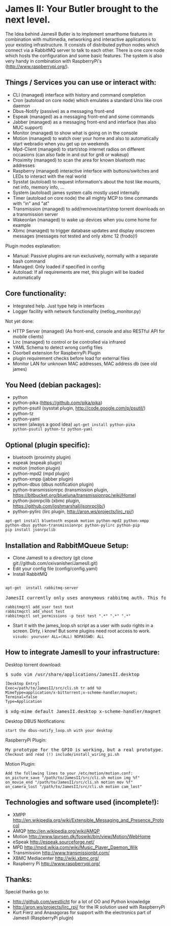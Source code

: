 James II: Your Butler brought to the next level.
=====================

The Idea behind JamesII Butler is to implement smarthome features in combination with multimedia, networking and interactive applications to your existing infrastructure. It consists of distributed python nodes which connect via a RabbitMQ server to talk to each other. There is one core node which hosts the configuration and some basic features.
The system is also very handy in combination with RaspberryPi's (http://www.raspberrypi.org/).

Things / Services you can use or interact with:
--------------
* CLI (managed) interface with history and command completion
* Cron (autoload on core node) which emulates a standard Unix like cron daemon
* Dbus-Notify (passive) as a messaging front-end
* Espeak (managed) as a messaging front-end and some commands
* Jabber (managed) as a messaging front-end and interface (has also MUC support)
* Monitor (managed) to show what is going on in the console
* Motion (managed) to watch over your home and also to automatically start webradio when you get up on weekends
* Mpd-Client (managed) to start/stop internet radios on different occasions (can also fade in and out for gn8 or wakeup)
* Proximity (managed) to scan the area for known bluetooth mac addresses
* Raspberry (managed) interactive interface with buttons/switches and LEDs to interact with the real world
* Sysstat (autoload) to request information's about the host like mounts, net info, memory info, ...
* System (autoload) james system calls mostly used internally
* Timer (autoload on core node) the all mighty MCP to time commands with "in" and "at"
* Transmission (managed) to add/remove/start/stop torrent downloads on a transmission server
* Wakeonlan (managed) to wake up devices when you come home for example
* Xbmc (managed) to trigger database updates and display onscreen messages (messages not tested and only xbmc 12 (frodo)!)

Plugin modes explanation:
* Manual: Passive plugins are run exclusively, normally with a separate bash command
* Managed: Only loaded if specified in config
* Autoload: If all requirements are met, this plugin will be loaded automatically

Core functionality:
--------------
* Integrated help. Just type help in interfaces
* Logger facility with network functionality (netlog_monitor.py)

Not yet done:
* HTTP Server (managed) (As front-end, console and also RESTful API for mobile clients)
* Lirc (managed) to control or be controlled via infrared
* YAML Schema to detect wrong config files
* Doorbell extension for RaspberryPi Plugin
* plugin requirement checks before load for external files
* Monitor LAN for unknown MAC addresses, MAC address db (see old james)

You Need (debian packages):
---------
* python
* python-pika (https://github.com/pika/pika)
* python-psutil (sysstat plugin, http://code.google.com/p/psutil/)
* python-tz
* python-yaml
* screen (always a good idea)
<code>apt-get install python-pika python-psutil python-tz python-yaml</code>

Optional (plugin specific):
----------
* bluetooth (proximity plugin)
* espeak (espeak plugin)
* motion (motion plugin)
* python-mpd2 (mpd plugin)
* python-xmpp (jabber plugin)
* python-dbus (dbus notification plugin)
* python-transmissionrpc (transmission plugin, https://bitbucket.org/blueluna/transmissionrpc/wiki/Home)
* python-jsonrpclib (xbmc plugin, https://github.com/joshmarshall/jsonrpclib/)
* python-pylirc (lirc plugin, http://aron.ws/projects/lirc_rpi/)
<pre><code>apt-get install bluetooth espeak motion python-mpd2 python-xmpp python-dbus python-transmissionrpc python-pylirc python-pip 
pip install jsonrpclib</code></pre>

Installation and RabbitMQueue Setup:
-------------
* Clone JamesII to a directory (git clone git://github.com/oxivanisher/JamesII.git)
* Edit your config file (config/config.yaml)
* Install RabbitMQ
<pre><code>
apt-get  install rabbitmq-server
</code>
JamesII currently only uses anonymous rabbitmq auth. This following code is currently not needed.
<code>
rabbitmqctl add_user test test
rabbitmqctl add_vhost test
rabbitmqctl set_permissions -p test test ".*" ".*" ".*"
</code></pre>
* Start it with the james_loop.sh script as a user with sudo rights in a screen. Dirty, i know! But some plugins need root access to work.
<code>visudo: youruser ALL=(ALL) NOPASSWD: ALL</code>

How to integrate JamesII to your infrastructure:
---------
Desktop torrent download:
<pre>
$ sudo vim /usr/share/applications/JamesII.desktop
<code>
[Desktop Entry]
Exec=/path/to/JamesII/src/cli.sh tr add %U
MimeType=application/x-bittorrent;x-scheme-handler/magnet;
Terminal=false
Type=Application
</code>
$ xdg-mime default JamesII.desktop x-scheme-handler/magnet
</pre>

Desktop DBUS Notifications:
<pre><code>start the dbus-notify_loop.sh with your desktop</code></pre>

RaspberryPi Plugin:
<pre>
My prototype for the GPIO is working, but a real prototype. A schematic will follow sometimes.
<code>Checkout and read (!) include/install_wiring_pi.sh</code>
</pre>

Motion Plugin:
<pre><code>Add the following lines to your /etc/motion/motion.conf:
on_picture_save "/path/to/JamesII/src/cli.sh motion img %f"
on_movie_end "/path/to/JamesII/src/cli.sh motion mov %f"
on_camera_lost "/path/to/JamesII/src/cli.sh motion cam_lost"
</code></pre>

Technologies and software used (incomplete!):
------------------
* XMPP http://en.wikipedia.org/wiki/Extensible_Messaging_and_Presence_Protocol
* AMQP http://en.wikipedia.org/wiki/AMQP
* Motion http://www.lavrsen.dk/foswiki/bin/view/Motion/WebHome
* eSpeak http://espeak.sourceforge.net/
* MPD http://mpd.wikia.com/wiki/Music_Player_Daemon_Wik
* Transmission http://www.transmissionbt.com/
* XBMC Mediacenter http://wiki.xbmc.org/
* Raspberry Pi http://www.raspberrypi.org/

Thanks:
-----------------
Special thanks go to:
* http://github.com/westlicht for a lot of OO and Python knowledge
* http://aron.ws/projects/lirc_rpi/ for the IR solution used with RaspberryPi
* Kurt Fierz and Anaxagoras for support with the electronics part of JamesII (RaspberryPi plugin)
